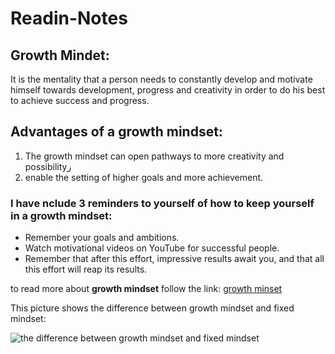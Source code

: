 # Readin-Notes

## Growth Mindet:
It is the mentality that a person needs to constantly develop and motivate himself towards development, progress and creativity in order to do his best to achieve success and progress.

## Advantages of a growth mindset:
1. The growth mindset can open pathways to more creativity and possibilityز
2. enable the setting of higher goals and more achievement.


### I have nclude 3 reminders to yourself of how to keep yourself in a growth mindset:
- Remember your goals and ambitions.
- Watch motivational videos on YouTube for successful people.
- Remember that after this effort, impressive results await you, and that all this effort will reap its results. 



to read more about **growth mindset** follow the link: 
[growth minset](https://www.atlassian.com/blog/inside-atlassian/growth-mindset)


This picture shows the difference between growth mindset and fixed mindset:

![the difference between growth mindset and fixed mindset](https://metrifit.com/wp-content/uploads/2020/08/growthmindsetlandscape.jpg)

